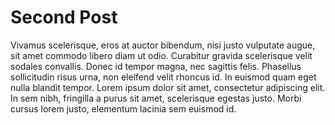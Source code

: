 # Second Post

Vivamus scelerisque, eros at auctor bibendum, nisi justo vulputate augue, sit amet commodo libero diam ut odio. Curabitur gravida scelerisque velit sodales convallis. Donec id tempor magna, nec sagittis felis. Phasellus sollicitudin risus urna, non eleifend velit rhoncus id. In euismod quam eget nulla blandit tempor. Lorem ipsum dolor sit amet, consectetur adipiscing elit. In sem nibh, fringilla a purus sit amet, scelerisque egestas justo. Morbi cursus lorem justo, elementum lacinia sem euismod id.

